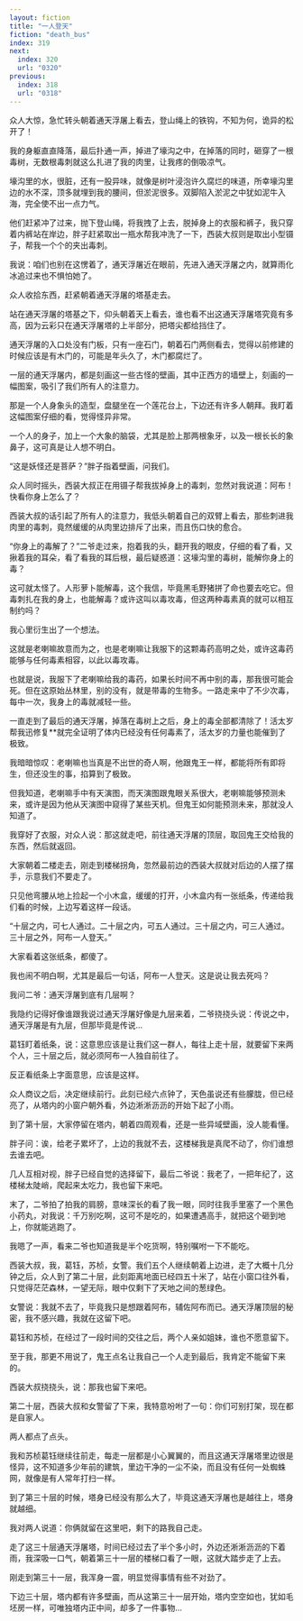 ```yaml
---
layout: fiction
title: "一人登天"
fiction: "death_bus"
index: 319
next:
  index: 320
  url: "0320"
previous:
  index: 318
  url: "0318"
---
```

众人大惊，急忙转头朝着通天浮屠上看去，登山绳上的铁钩，不知为何，诡异的松开了！

我的身躯直直降落，最后扑通一声，掉进了壕沟之中，在掉落的同时，砸穿了一根毒树，无数根毒刺就这么扎进了我的肉里，让我疼的倒吸凉气。

壕沟里的水，很脏，还有一股异味，就像是树叶浸泡许久腐烂的味道，所幸壕沟里边的水不深，顶多就埋到我的腰间，但淤泥很多。双脚陷入淤泥之中犹如泥牛入海，完全使不出一点力气。

他们赶紧冲了过来，抛下登山绳，将我拽了上去，脱掉身上的衣服和裤子，我只穿着内裤站在岸边，胖子赶紧取出一瓶水帮我冲洗了一下，西装大叔则是取出小型镊子，帮我一个个的夹出毒刺。

我说：咱们也别在这愣着了，通天浮屠近在眼前，先进入通天浮屠之内，就算雨化冰追过来也不惧怕她了。

众人收拾东西，赶紧朝着通天浮屠的塔基走去。

站在通天浮屠的塔基之下，仰头朝着天上看去，谁也看不出这通天浮屠塔究竟有多高，因为云彩只在通天浮屠塔的上半部分，把塔尖都给挡住了。

通天浮屠的入口处没有门板，只有一座石门，朝着石门两侧看去，觉得以前修建的时候应该是有木门的，可能是年头久了，木门都腐烂了。

一层的通天浮屠内，都是刻画这一些古怪的壁画，其中正西方的墙壁上，刻画的一幅图案，吸引了我们所有人的注意力。

那是一个人身象头的造型，盘腿坐在一个莲花台上，下边还有许多人朝拜。我盯着这幅图案仔细的看，觉得怪异非常。

一个人的身子，加上一个大象的脑袋，尤其是脸上那两根象牙，以及一根长长的象鼻子，这可真是让人想不明白。

“这是妖怪还是菩萨？”胖子指着壁画，问我们。

众人同时摇头，西装大叔正在用镊子帮我拔掉身上的毒刺，忽然对我说道：阿布！快看你身上怎么了？

西装大叔的话引起了所有人的注意力，我低头朝着自己的双臂上看去，那些刺进我肉里的毒刺，竟然缓缓的从肉里边排斥了出来，而且伤口快的愈合。

“你身上的毒解了？”二爷走过来，抱着我的头，翻开我的眼皮，仔细的看了看，又揪着我的耳朵，看了看我的耳后根，最后疑惑道：这壕沟里的毒树，能解你身上的毒？

这可就太怪了。人形萝卜能解毒，这个我信，毕竟黑毛野猪拼了命也要去吃它。但毒刺扎在我的身上，也能解毒？或许这叫以毒攻毒，但这两种毒素真的就可以相互制约吗？

我心里衍生出了一个想法。

这就是老喇嘛故意而为之，也是老喇嘛让我服下的这颗毒药高明之处，或许这毒药能够与任何毒素相容，以此以毒攻毒。

也就是说，我服下了老喇嘛给我的毒药，如果长时间不再中别的毒，那我很可能会死。但在这原始丛林里，别的没有，就是带毒的生物多。一路走来中了不少次毒，每中一次，我身上的毒就减轻一些。

一直走到了最后的通天浮屠，掉落在毒树上之后，身上的毒全部都清除了！活太岁帮我迅修复**就完全证明了体内已经没有任何毒素了，活太岁的力量也能催到了极致。

我暗暗惊叹：老喇嘛也当真是不出世的奇人啊，他跟鬼王一样，都能将所有即将生，但还没生的事，掐算到了极致。

但我知道，老喇嘛手中有天演图，而天演图跟鬼眼关系很大，老喇嘛能够预测未来，或许是因为他从天演图中窥得了某些天机。但鬼王如何能预测未来，那就没人知道了。

我穿好了衣服，对众人说：那这就走吧，前往通天浮屠的顶层，取回鬼王交给我的东西，然后就返回。

大家朝着二楼走去，刚走到楼梯拐角，忽然最前边的西装大叔就对后边的人摆了摆手，示意我们不要走了。

只见他弯腰从地上捡起一个小木盒，缓缓的打开，小木盒内有一张纸条，传递给我们看的时候，上边写着这样一段话。

“十层之内，可七人通过。二十层之内，可五人通过。三十层之内，可三人通过。三十层之外，阿布一人登天。”

大家看着这张纸条，都傻了。

我也闹不明白啊，尤其是最后一句话，阿布一人登天。这是说让我去死吗？

我问二爷：通天浮屠到底有几层啊？

我隐约记得好像谁跟我说过通天浮屠好像是九层来着，二爷挠挠头说：传说之中，通天浮屠是有九层，但那毕竟是传说...

葛钰盯着纸条，说：这意思应该是让我们这一群人，每往上走十层，就要留下来两个人，三十层之后，就必须阿布一人独自前往了。

反正看纸条上字面意思，应该是这样。

众人商议之后，决定继续前行。此刻已经六点钟了，天色虽说还有些朦胧，但已经亮了，从塔内的小窗户朝外看，外边淅淅沥沥的开始下起了小雨。

到了第十层，大家停留在塔内，朝着四周观看，还是一些异域壁画，没人能看懂。

胖子问：诶，给老子累坏了，上边的我就不去，这楼梯我是真爬不动了，你们谁想去谁去吧。

几人互相对视，胖子已经自觉的选择留下，最后二爷说：我老了，一把年纪了，这楼梯太陡峭，爬起来太吃力，我也留下来吧。

末了，二爷拍了拍我的肩膀，意味深长的看了我一眼，同时往我手里塞了一个黑色小药丸，对我说：千万别吃啊，这可不是吃的，如果遭遇高手，就把这个砸到地上，你就能逃跑了。

我嗯了一声，看来二爷也知道我是半个吃货啊，特别嘱咐一下不能吃。

西装大叔，我，葛钰，苏桢，女警。我们五个人继续朝着上边进，走了大概十几分钟之后，众人到了第二十层，此刻距离地面已经四五十米了，站在小窗口往外看，只觉得茫茫森林，一望无际，眼中仅剩下了天地之间的葱绿色。

女警说：我就不去了，毕竟我只是想跟着阿布，辅佐阿布而已。通天浮屠顶层的秘密，我不感兴趣，我就在这留下吧。

葛钰和苏桢，在经过了一段时间的交往之后，两个人亲如姐妹，谁也不愿意留下。

至于我，那更不用说了，鬼王点名让我自己一个人走到最后，我肯定不能留下来的。

西装大叔挠挠头，说：那我也留下来吧。

第二十层，西装大叔和女警留了下来，我特意吩咐了一句：你们可别打架，现在都是自家人。

两人都点了点头。

我和苏桢葛钰继续往前走，每走一层都是小心翼翼的，而且这通天浮屠塔里边很是怪异，这不知道多少年前的建筑，里边干净的一尘不染，而且没有任何一处蜘蛛网，就像是有人常年打扫一样。

到了第三十层的时候，塔身已经没有那么大了，毕竟这通天浮屠也是越往上，塔身就越细。

我对两人说道：你俩就留在这里吧，剩下的路我自己走。

走了这三十层通天浮屠塔，时间已经过去了半个多小时，外边还淅淅沥沥的下着雨，我深吸一口气，朝着第三十一层的楼梯口看了一眼，这就大踏步走了上去。

刚走到第三十一层，我浑身一震，明显觉得事情有些不对劲了。

下边三十层，塔内都有许多壁画，而从这第三十一层开始，塔内空空如也，犹如毛坯房一样，可唯独塔内正中间，却多了一件事物...